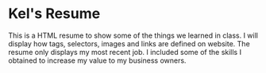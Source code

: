 # Kel's Resume
This is a HTML resume to show some of the things we learned in class. I will display how tags, selectors, images and links are defined on website. The resume only displays my most recent
job. I included some of the skills I obtained to increase my value to my business owners. 
